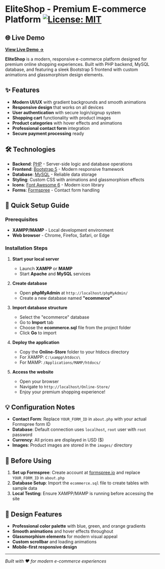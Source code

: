 # EliteShop - Premium E-commerce Platform [![License: MIT](https://img.shields.io/badge/License-MIT-yellow.svg)](https://opensource.org/licenses/MIT)

## 🌐 Live Demo
**[View Live Demo →](https://elite-shop.infinityfree.me/Online-Store/)**

**EliteShop** is a modern, responsive e-commerce platform designed for premium online shopping experiences. Built with PHP backend, MySQL database, and featuring a sleek Bootstrap 5 frontend with custom animations and glassmorphism design elements.

## ✨ Features
- **Modern UI/UX** with gradient backgrounds and smooth animations
- **Responsive design** that works on all devices
- **User authentication** with secure login/signup system
- **Shopping cart** functionality with product images
- **Product categories** with hover effects and animations
- **Professional contact form** integration
- **Secure payment processing** ready

## 🛠 Technologies
- **Backend**: [PHP](https://www.php.net/docs.php) - Server-side logic and database operations
- **Frontend**: [Bootstrap 5](https://getbootstrap.com) - Modern responsive framework
- **Database**: [MySQL](https://www.mysql.com) - Reliable data storage
- **Styling**: Custom CSS with animations and glassmorphism effects
- **Icons**: [Font Awesome 6](https://fontawesome.com) - Modern icon library
- **Forms**: [Formspree](https://formspree.io) - Contact form handling

## 🚀 Quick Setup Guide

### Prerequisites
- **XAMPP/MAMP** - Local development environment
- **Web browser** - Chrome, Firefox, Safari, or Edge

### Installation Steps
1. **Start your local server**
   - Launch **XAMPP** or **MAMP**
   - Start **Apache** and **MySQL** services

2. **Create database**
   - Open **phpMyAdmin** at `http://localhost/phpMyAdmin/`
   - Create a new database named **"ecommerce"**

3. **Import database structure**
   - Select the "ecommerce" database
   - Go to **Import** tab
   - Choose the **ecommerce.sql** file from the project folder
   - Click **Go** to import

4. **Deploy the application**
   - Copy the **Online-Store** folder to your htdocs directory
   - For XAMPP: `C:\xampp\htdocs\`
   - For MAMP: `/Applications/MAMP/htdocs/`

5. **Access the website**
   - Open your browser
   - Navigate to `http://localhost/Online-Store/`
   - Enjoy your premium shopping experience!

## 💡 Configuration Notes
- **Contact Form**: Replace `YOUR_FORM_ID` in `about.php` with your actual Formspree form ID
- **Database**: Default connection uses `localhost`, `root` user with `root` password
- **Currency**: All prices are displayed in USD ($)
- **Images**: Product images are stored in the `images/` directory

## 🔧 Before Using
1. **Set up Formspree**: Create account at [formspree.io](https://formspree.io) and replace `YOUR_FORM_ID` in `about.php`
2. **Database Setup**: Import the `ecommerce.sql` file to create tables with sample data
3. **Local Testing**: Ensure XAMPP/MAMP is running before accessing the site

## 🎨 Design Features
- **Professional color palette** with blue, green, and orange gradients
- **Smooth animations** and hover effects throughout
- **Glassmorphism elements** for modern visual appeal
- **Custom scrollbar** and loading animations
- **Mobile-first responsive design**


---
*Built with ❤️ for modern e-commerce experiences*